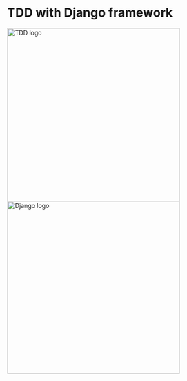 # TDD with Django framework

<img src='https://marsner.com/wp-content/uploads/test-driven-development-TDD.png' alt='TDD logo' width="400px"/>
<br />
<img src='https://codecondo.com/wp-content/uploads/2014/02/Django-Framework-Logo.png' alt='Django logo' width="400px"/>
